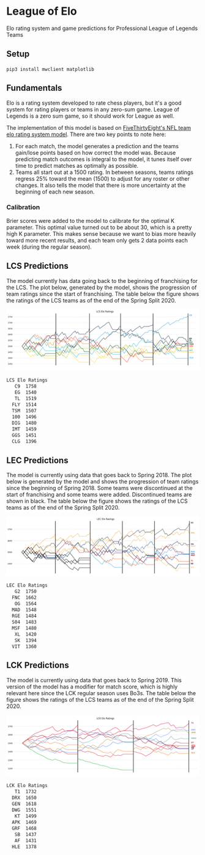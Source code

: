 # League of Elo

Elo rating system and game predictions for Professional League of Legends Teams

## Setup
`pip3 install mwclient matplotlib`

## Fundamentals

Elo is a rating system developed to rate chess players, but it's a good system for rating players or teams in any zero-sum game. League of Legends is a zero sum game, so it should work for League as well.

The implementation of this model is based on [FiveThirtyEight's NFL team elo rating system model](https://fivethirtyeight.com/methodology/how-our-nfl-predictions-work/). There are two key points to note here:
1. For each match, the model generates a prediction and the teams gain/lose points based on how correct the model was. Because predicting match outcomes is integral to the model, it tunes itself over time to predict matches as optimally as possible.
2. Teams all start out at a 1500 rating. In between seasons, teams ratings regress 25% toward the mean (1500) to adjust for any roster or other changes. It also tells the model that there is more uncertainty at the beginning of each new season.

### Calibration

Brier scores were added to the model to calibrate for the optimal K parameter. This optimal value turned out to be about 30, which is a pretty high K parameter. This makes sense because we want to bias more heavily toward more recent results, and each team only gets 2 data points each week (during the regular season).

## LCS Predictions

The model currently has data going back to the beginning of franchising for the LCS. The plot below, generated by the model, shows the progression of team ratings since the start of franchising. The table below the figure shows the ratings of the LCS teams as of the end of the Spring Split 2020.

![LCS Rating History](img/LCS_rating_history_2020_spring.png)

```
LCS Elo Ratings
   C9  1758
   EG  1540
   TL  1519
  FLY  1514
  TSM  1507
  100  1496
  DIG  1480
  IMT  1459
  GGS  1451
  CLG  1396
```

## LEC Predictions

The model is currently using data that goes back to Spring 2018. The plot below is generated by the model and shows the progression of team ratings since the beginning of Spring 2018. Some teams were discontinued at the start of franchising and some teams were added. Discontinued teams are shown in black. The table below the figure shows the ratings of the LCS teams as of the end of the Spring Split 2020.

![LEC Rating History](img/LEC_rating_history_2020_spring.png)

```
LEC Elo Ratings
   G2  1750
  FNC  1662
   OG  1564
  MAD  1548
  RGE  1484
  S04  1483
  MSF  1480
   XL  1420
   SK  1394
  VIT  1360
```

## LCK Predictions

The model is currently using data that goes back to Spring 2019. This version of the model has a modifier for match score, which is highly relevant here since the LCK regular season uses Bo3s. The table below the figure shows the ratings of the LCS teams as of the end of the Spring Split 2020.

![LCK Rating History](img/LCK_rating_history_2020_spring.png)

```
LCK Elo Ratings
   T1  1732
  DRX  1650
  GEN  1618
  DWG  1551
   KT  1499
  APK  1469
  GRF  1468
   SB  1437
   AF  1431
  HLE  1378
```